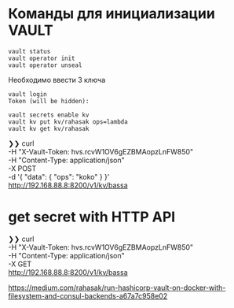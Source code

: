 # Команды для инициализации VAULT

	vault status
	vault operator init
	vault operator unseal

Необходимо ввести 3 ключа

	vault login
	Token (will be hidden):

	vault secrets enable kv
	vault kv put kv/rahasak ops=lambda
	vault kv get kv/rahasak

❯❯ curl \
    -H "X-Vault-Token: hvs.rcvW1OV6gEZBMAopzLnFW850" \
    -H "Content-Type: application/json" \
    -X POST \
    -d '{ "data": { "ops": "koko" } }' \
    http://192.168.88.8:8200/v1/kv/bassa


# get secret with HTTP API
❯❯ curl \
    -H "X-Vault-Token: hvs.rcvW1OV6gEZBMAopzLnFW850" \
    -H "Content-Type: application/json" \
    -X GET \
    http://192.168.88.8:8200/v1/kv/bassa


https://medium.com/rahasak/run-hashicorp-vault-on-docker-with-filesystem-and-consul-backends-a67a7c958e02	
